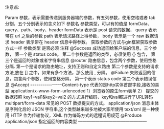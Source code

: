注意点:

Param
参数，表示需要传递到服务器端的参数，有五列参数，使用空格或者 tab 分割，五个分别表示的含义如下
参数名
参数类型，可以有的值是 formData、query、path、body、header
formData 表示是 post 请求的数据，
query 表示带在 url 之后的参数
path 表示请求路径上得参数，
body 表示是一个 raw 数据请求
header 表示带在 header 信息中得参数。
获取参数的方式与gin框架获取参数方式一样
参数类型
是否必须
注释
@Success
成功返回给客户端的信息，三个参数，
第一个是 status code。
第二个参数是返回的类型，必须使用 {} 包含，
第三个是返回的对象或者字符串信息
@router
路由信息，包含两个参数，使用空格分隔.
第一个是请求的路由地址，支持正则和自定义路由
第二个参数是支持的请求方法,放在 [] 之中，如果有多个方法，那么使用 , 分隔。
@Failure
失败返回的信息，包含两个参数，使用空格分隔，
第一个表示 status code
第二个表示错误信息
@Accept ----------------Content-type
代表的是http实体首部字段,接收的类型
application/x-www-form-urlencoded
1）浏览器的原生form表单
2） 提交的数据按照 key1=val1&key2=val2 的方式进行编码，key和val都进行了URL转码
multipart/form-data
常见的 POST 数据提交的方式。
application/json
消息主体是序列化后的 JSON 字符串,这个类型越来越多地被大家所使用
text/xml
是一种使用 HTTP 作为传输协议，XML 作为编码方式的远程调用规范
@Produce application/json
指定返回的内容类型
————————————————

